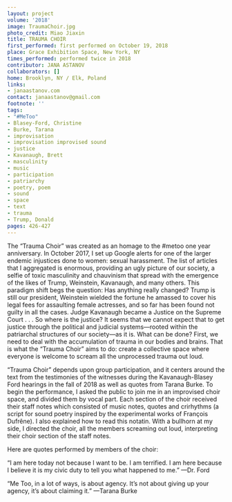 ```yaml
---
layout: project
volume: '2018'
image: TraumaChoir.jpg
photo_credit: Miao Jiaxin
title: TRAUMA CHOIR
first_performed: first performed on October 19, 2018
place: Grace Exhibition Space, New York, NY
times_performed: performed twice in 2018
contributor: JANA ASTANOV
collaborators: []
home: Brooklyn, NY / Elk, Poland
links:
- janaastanov.com
contact: janaastanov@gmail.com
footnote: ''
tags:
- "#MeToo"
- Blasey-Ford, Christine
- Burke, Tarana
- improvisation
- improvisation improvised sound
- justice
- Kavanaugh, Brett
- masculinity
- music
- participation
- patriarchy
- poetry, poem
- sound
- space
- text
- trauma
- Trump, Donald
pages: 426-427
---
```




The “Trauma Choir” was created as an homage to the #metoo one year anniversary. In October 2017, I set up Google alerts for one of the larger endemic injustices done to women: sexual harassment. The list of articles that I aggregated is enormous, providing an ugly picture of our society, a selfie of toxic masculinity and chauvinism that spread with the emergence of the likes of Trump, Weinstein, Kavanaugh, and many others. This paradigm shift begs the question: Has anything really changed? Trump is still our president, Weinstein wielded the fortune he amassed to cover his legal fees for assaulting female actresses, and so far has been found not guilty in all the cases. Judge Kavanaugh became a Justice on the Supreme Court . . . So where is the justice? It seems that we cannot expect that to get justice through the political and judicial systems—rooted within the patriarchal structures of our society—as it is. What can be done? First, we need to deal with the accumulation of trauma in our bodies and brains. That is what the “Trauma Choir” aims to do: create a collective space where everyone is welcome to scream all the unprocessed trauma out loud.

“Trauma Choir” depends upon group participation, and it centers around the text from the testimonies of the witnesses during the Kavanaugh-Blasey Ford hearings in the fall of 2018 as well as quotes from Tarana Burke. To begin the performance, I asked the public to join me in an improvised choir space, and divided them by vocal part. Each section of the choir received their staff notes which consisted of music notes, quotes and crirhythms (a script for sound poetry inspired by the experimental works of François Dufrêne). I also explained how to read this notatin. With a bullhorn at my side, I directed the choir, all the members screaming out loud, interpreting their choir section of the staff notes.

Here are quotes performed by members of the choir:

“I am here today not because I want to be. I am terrified. I am here because I believe it is my civic duty to tell you what happened to me.” —Dr. Ford

“Me Too, in a lot of ways, is about agency. It’s not about giving up your agency, it’s about claiming it.” —Tarana Burke
